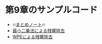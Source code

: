 # 第9章のサンプルコード

* :fire:[まとめノート](../section9/sec9.ipynb):fire:
* [最小二乗法による残響除去](../section9/sample_code_c9_1.py)
* [WPEによる残響除去](../section9/sample_code_c9_2.py)
